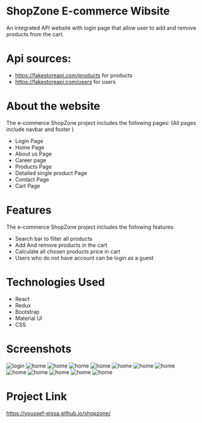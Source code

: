 # ShopZone E-commerce Wibsite

An integrated API website with login page that allow user to add and remove products from the cart.

# Api sources:
- https://fakestoreapi.com/products for products
- https://fakestoreapi.com/users for users

# About the website

The e-commerce ShopZone project includes the following pages:
(All pages include navbar and footer )
- Login Page
- Home Page 
- About us Page
- Career page
- Products Page
- Detailed single product Page
- Contact Page
-  Cart Page

# Features

The e-commerce ShopZone project includes the following features:

- Search bar to filter all products
- Add And remove products in the cart
- Calculate all chosen products price in cart
- Users who do not have account can be login as a guest

# Technologies Used
- React
- Redux
- Bootstrap
- Material UI
- CSS

# Screenshots

<img alt='login' src='/Users/youssef3issa/Desktop/shopzone/src/screenshots/login.png'>
<img alt='home' src='/Users/youssef3issa/Desktop/shopzone/src/screenshots/home1.png'>
<img alt='home' src='/Users/youssef3issa/Desktop/shopzone/src/screenshots/home2.png'>
<img alt='home' src='/Users/youssef3issa/Desktop/shopzone/src/screenshots/home3.png'>
<img alt='home' src='/Users/youssef3issa/Desktop/shopzone/src/screenshots/home4.png'>
<img alt='home' src='/Users/youssef3issa/Desktop/shopzone/src/screenshots/home5.png'>
<img alt='home' src='/Users/youssef3issa/Desktop/shopzone/src/screenshots/about.png'>
<img alt='home' src='/Users/youssef3issa/Desktop/shopzone/src/screenshots/contact.png'>
<img alt='home' src='/Users/youssef3issa/Desktop/shopzone/src/screenshots/careers.png'>
<img alt='home' src='/Users/youssef3issa/Desktop/shopzone/src/screenshots/products.png'>
<img alt='home' src='/Users/youssef3issa/Desktop/shopzone/src/screenshots/productsDetails.png'>
<img alt='home' src='/Users/youssef3issa/Desktop/shopzone/src/screenshots/cartBar.png'>
<img alt='home' src='/Users/youssef3issa/Desktop/shopzone/src/screenshots/cart.png'>



# Project Link 
https://youssef-eissa.github.io/shopzone/
